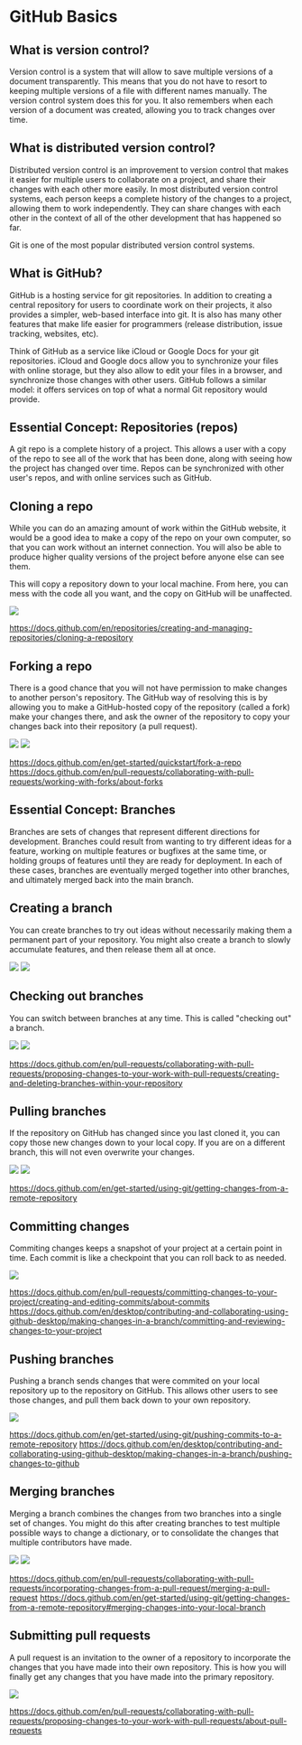 # GitHub Basics

## What is version control?

Version control is a system that will allow to save multiple versions of a document transparently. This means that you do not have to resort to keeping multiple versions of a file with different names manually. The version control system does this for you. It also remembers when each version of a document was created, allowing you to track changes over time.

## What is distributed version control?

Distributed version control is an improvement to version control that makes it easier for multiple users to collaborate on a project, and share their changes with each other more easily. In most distributed version control systems, each person keeps a complete history of the changes to a project, allowing them to work independently. They can share changes with each other in the context of all of the other development that has happened so far.

Git is one of the most popular distributed version control systems.

## What is GitHub?

GitHub is a hosting service for git repositories. In addition to creating a central repository for users to coordinate work on their projects, it also provides a simpler, web-based interface into git. It is also has many other features that make life easier for programmers (release distribution, issue tracking, websites, etc). 

Think of GitHub as a service like iCloud or Google Docs for your git repositories. iCloud and Google docs allow you to synchronize your files with online storage, but they also allow to edit your files in a browser, and synchronize those changes with other users. GitHub follows a similar model: it offers services on top of what a normal Git repository would provide.

## Essential Concept: Repositories (repos)

A git repo is a complete history of a project. This allows a user with a copy of the repo to see all of the work that has been done, along with seeing how the project has changed over time. Repos can be synchronized with other user's repos, and with online services such as GitHub.

## Cloning a repo

While you can do an amazing amount of work within the GitHub website, it would be a good idea to make a copy of the repo on your own computer, so that you can work without an internet connection. You will also be able to produce higher quality versions of the project before anyone else can see them.

This will copy a repository down to your local machine. From here, you can mess with the code all you want, and the copy on GitHub will be unaffected.

![](images/clone1.png)

https://docs.github.com/en/repositories/creating-and-managing-repositories/cloning-a-repository

## Forking a repo

There is a good chance that you will not have permission to make changes to another person's repository. The GitHub way of resolving this is by allowing you to make a GitHub-hosted copy of the repository (called a fork) make your changes there, and ask the owner of the repository to copy your changes back into their repository (a pull request).

![](images/fork1.png)
![](images/fork2.png)

https://docs.github.com/en/get-started/quickstart/fork-a-repo
https://docs.github.com/en/pull-requests/collaborating-with-pull-requests/working-with-forks/about-forks    

## Essential Concept: Branches

Branches are sets of changes that represent different directions for development. Branches could result from wanting to try different ideas for a feature, working on multiple features or bugfixes at the same time, or holding groups of features until they are ready for deployment. In each of these cases, branches are eventually merged together into other branches, and ultimately merged back into the main branch.

## Creating a branch

You can create branches to try out ideas without necessarily making them a permanent part of your repository. You might also create a branch to slowly accumulate features, and then release them all at once.

![](images/create1.png)
![](images/create2.png)

## Checking out branches

You can switch between branches at any time. This is called "checking out" a branch.

![](images/checkout.png)
![](images/checkout2.png)


https://docs.github.com/en/pull-requests/collaborating-with-pull-requests/proposing-changes-to-your-work-with-pull-requests/creating-and-deleting-branches-within-your-repository

## Pulling branches

If the repository on GitHub has changed since you last cloned it, you can copy those new changes down to your local copy. If you are on a different branch, this will not even overwrite your changes.

![](images/pull1.png)
![](images/pull2.png)

https://docs.github.com/en/get-started/using-git/getting-changes-from-a-remote-repository


## Committing changes

Commiting changes keeps a snapshot of your project at a certain point in time. Each commit is like a checkpoint that you can roll back to as needed.

![](images/commit.png)

https://docs.github.com/en/pull-requests/committing-changes-to-your-project/creating-and-editing-commits/about-commits
https://docs.github.com/en/desktop/contributing-and-collaborating-using-github-desktop/making-changes-in-a-branch/committing-and-reviewing-changes-to-your-project

## Pushing branches

Pushing a branch sends changes that were commited on your local repository up to the repository on GitHub. This allows other users to see those changes, and pull them back down to your own repository.

![](images/s/push.png)

https://docs.github.com/en/get-started/using-git/pushing-commits-to-a-remote-repository
https://docs.github.com/en/desktop/contributing-and-collaborating-using-github-desktop/making-changes-in-a-branch/pushing-changes-to-github

## Merging branches

Merging a branch combines the changes from two branches into a single set of changes. You might do this after creating branches to test multiple possible ways to change a dictionary, or to consolidate the changes that multiple contributors have made.

![](images/merge1.png)
![](images/merge2.png)

https://docs.github.com/en/pull-requests/collaborating-with-pull-requests/incorporating-changes-from-a-pull-request/merging-a-pull-request
https://docs.github.com/en/get-started/using-git/getting-changes-from-a-remote-repository#merging-changes-into-your-local-branch

## Submitting pull requests

A pull request is an invitation to the owner of a repository to incorporate the changes that you have made into their own repository. This is how you will finally get any changes that you have made into the primary repository.

![](images/pullrequest.png)


https://docs.github.com/en/pull-requests/collaborating-with-pull-requests/proposing-changes-to-your-work-with-pull-requests/about-pull-requests
